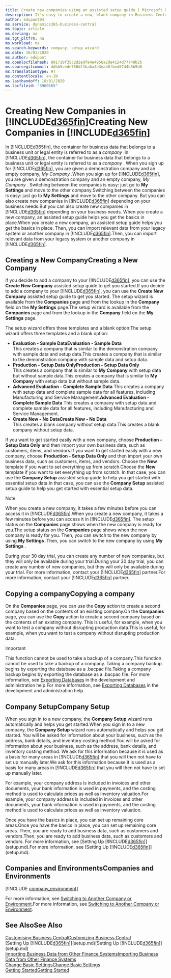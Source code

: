 ```yaml
---
title: Create new companies using an assisted setup guide | Microsoft Docs
description: It's easy to create a new, blank company in Business Central. An assisted setup guide helps you through the steps, and you can import your existing business data.
author: edupont04
ms.service: dynamics365-business-central
ms.topic: article
ms.devlang: na
ms.tgt_pltfrm: na
ms.workload: na
ms.search.keywords: company, setup wizard
ms.date: 10/01/2020
ms.author: edupont
ms.openlocfilehash: 891718f35c2d2edfe4e4956a2de4124d77749b2b
ms.sourcegitcommit: ddbb5cede750df1baba4b3eab8fbed6744b5b9d6
ms.translationtype: HT
ms.contentlocale: en-IN
ms.lasthandoff: 10/01/2020
ms.locfileid: "3960165"
---
```

# <a name="creating-new-companies-in-d365fin"></a><span data-ttu-id="23f10-104">Creating New Companies in [!INCLUDE[d365fin](includes/d365fin_md.md)]</span><span class="sxs-lookup"><span data-stu-id="23f10-104">Creating New Companies in [!INCLUDE[d365fin](includes/d365fin_md.md)]</span></span>

<span data-ttu-id="23f10-105">In [!INCLUDE[d365fin](includes/d365fin_md.md)], the container for business data that belongs to a business unit or legal entity is referred to as a *company* .</span><span class="sxs-lookup"><span data-stu-id="23f10-105">In [!INCLUDE[d365fin](includes/d365fin_md.md)], the container for business data that belongs to a business unit or legal entity is referred to as a *company* .</span></span> <span data-ttu-id="23f10-106">When you sign up for [!INCLUDE[d365fin](includes/d365fin_md.md)], you are given a demonstration company and an empty company, *My Company* .</span><span class="sxs-lookup"><span data-stu-id="23f10-106">When you sign up for [!INCLUDE[d365fin](includes/d365fin_md.md)], you are given a demonstration company and an empty company, *My Company* .</span></span> <span data-ttu-id="23f10-107">Switching between the companies is easy: just go to **My Settings** and move to the other company.</span><span class="sxs-lookup"><span data-stu-id="23f10-107">Switching between the companies is easy: just go to **My Settings** and move to the other company.</span></span> <span data-ttu-id="23f10-108">But you can also create new companies in [!INCLUDE[d365fin](includes/d365fin_md.md)] depending on your business needs.</span><span class="sxs-lookup"><span data-stu-id="23f10-108">But you can also create new companies in [!INCLUDE[d365fin](includes/d365fin_md.md)] depending on your business needs.</span></span> <span data-ttu-id="23f10-109">When you create a new company, an assisted setup guide helps you get the basics in place.</span><span class="sxs-lookup"><span data-stu-id="23f10-109">When you create a new company, an assisted setup guide helps you get the basics in place.</span></span> <span data-ttu-id="23f10-110">Then, you can import relevant data from your legacy system or another company in [!INCLUDE[d365fin](includes/d365fin_md.md)].</span><span class="sxs-lookup"><span data-stu-id="23f10-110">Then, you can import relevant data from your legacy system or another company in [!INCLUDE[d365fin](includes/d365fin_md.md)].</span></span>  

## <a name="creating-a-new-company"></a><span data-ttu-id="23f10-111">Creating a New Company</span><span class="sxs-lookup"><span data-stu-id="23f10-111">Creating a New Company</span></span>

<span data-ttu-id="23f10-112">If you decide to add a company to your [!INCLUDE[d365fin](includes/d365fin_md.md)], you can use the **Create New Company** assisted setup guide to get you started.</span><span class="sxs-lookup"><span data-stu-id="23f10-112">If you decide to add a company to your [!INCLUDE[d365fin](includes/d365fin_md.md)], you can use the **Create New Company** assisted setup guide to get you started.</span></span> <span data-ttu-id="23f10-113">The setup wizard is available from the **Companies** page and from the lookup in the **Company** field on the **My Settings** page.</span><span class="sxs-lookup"><span data-stu-id="23f10-113">The setup wizard is available from the **Companies** page and from the lookup in the **Company** field on the **My Settings** page.</span></span>  

<span data-ttu-id="23f10-114">The setup wizard offers three templates and a blank option:</span><span class="sxs-lookup"><span data-stu-id="23f10-114">The setup wizard offers three templates and a blank option:</span></span>

- <span data-ttu-id="23f10-115">**Evaluation - Sample Data**</span><span class="sxs-lookup"><span data-stu-id="23f10-115">**Evaluation - Sample Data**</span></span>  
    <span data-ttu-id="23f10-116">This creates a company that is similar to the demonstration company with sample data and setup data.</span><span class="sxs-lookup"><span data-stu-id="23f10-116">This creates a company that is similar to the demonstration company with sample data and setup data.</span></span>  
- <span data-ttu-id="23f10-117">**Production - Setup Data Only**</span><span class="sxs-lookup"><span data-stu-id="23f10-117">**Production - Setup Data Only**</span></span>  
    <span data-ttu-id="23f10-118">This creates a company that is similar to **My Company** with setup data but without sample data.</span><span class="sxs-lookup"><span data-stu-id="23f10-118">This creates a company that is similar to **My Company** with setup data but without sample data.</span></span>
- <span data-ttu-id="23f10-119">**Advanced Evaluation - Complete Sample Data** This creates a company with setup data and complete sample data for all features, including Manufacturing and Service Management.</span><span class="sxs-lookup"><span data-stu-id="23f10-119">**Advanced Evaluation - Complete Sample Data** This creates a company with setup data and complete sample data for all features, including Manufacturing and Service Management.</span></span>
- <span data-ttu-id="23f10-120">**Create New - No Data**</span><span class="sxs-lookup"><span data-stu-id="23f10-120">**Create New - No Data**</span></span>  
    <span data-ttu-id="23f10-121">This creates a blank company without setup data.</span><span class="sxs-lookup"><span data-stu-id="23f10-121">This creates a blank company without setup data.</span></span>  

<span data-ttu-id="23f10-122">If you want to get started easily with a new company, choose **Production - Setup Data Only** and then import your own business data, such as customers, items, and vendors.</span><span class="sxs-lookup"><span data-stu-id="23f10-122">If you want to get started easily with a new company, choose **Production - Setup Data Only** and then import your own business data, such as customers, items, and vendors.</span></span> <span data-ttu-id="23f10-123">Choose the **New** template if you want to set everything up from scratch.</span><span class="sxs-lookup"><span data-stu-id="23f10-123">Choose the **New** template if you want to set everything up from scratch.</span></span> <span data-ttu-id="23f10-124">In that case, you can use the **Company Setup** assisted setup guide to help you get started with essential setup data.</span><span class="sxs-lookup"><span data-stu-id="23f10-124">In that case, you can use the **Company Setup** assisted setup guide to help you get started with essential setup data.</span></span>  

> [!NOTE]  
> <span data-ttu-id="23f10-125">When you create a new company, it takes a few minutes before you can access it in [!INCLUDE[d365fin](includes/d365fin_md.md)].</span><span class="sxs-lookup"><span data-stu-id="23f10-125">When you create a new company, it takes a few minutes before you can access it in [!INCLUDE[d365fin](includes/d365fin_md.md)].</span></span> <span data-ttu-id="23f10-126">The setup status on the **Companies** page shows when the new company is ready for you.</span><span class="sxs-lookup"><span data-stu-id="23f10-126">The setup status on the **Companies** page shows when the new company is ready for you.</span></span> <span data-ttu-id="23f10-127">Then, you can switch to the new company by using **My Settings** .</span><span class="sxs-lookup"><span data-stu-id="23f10-127">Then, you can switch to the new company by using **My Settings** .</span></span>  

<span data-ttu-id="23f10-128">During your 30 day trial, you can create any number of new companies, but they will only be available during your trial.</span><span class="sxs-lookup"><span data-stu-id="23f10-128">During your 30 day trial, you can create any number of new companies, but they will only be available during your trial.</span></span> <span data-ttu-id="23f10-129">For more information, contact your [!INCLUDE[d365fin](includes/d365fin_md.md)] partner.</span><span class="sxs-lookup"><span data-stu-id="23f10-129">For more information, contact your [!INCLUDE[d365fin](includes/d365fin_md.md)] partner.</span></span>  

## <a name="copying-a-company"></a><span data-ttu-id="23f10-130">Copying a company</span><span class="sxs-lookup"><span data-stu-id="23f10-130">Copying a company</span></span>

<span data-ttu-id="23f10-131">On the **Companies** page, you can use the **Copy** action to create a second company based on the contents of an existing company.</span><span class="sxs-lookup"><span data-stu-id="23f10-131">On the **Companies** page, you can use the **Copy** action to create a second company based on the contents of an existing company.</span></span> <span data-ttu-id="23f10-132">This is useful, for example, when you want to test a company without disrupting production data.</span><span class="sxs-lookup"><span data-stu-id="23f10-132">This is useful, for example, when you want to test a company without disrupting production data.</span></span>

> [!Important]
> <span data-ttu-id="23f10-133">This function cannot be used to take a backup of a company.</span><span class="sxs-lookup"><span data-stu-id="23f10-133">This function cannot be used to take a backup of a company.</span></span> <span data-ttu-id="23f10-134">Taking a company backup begins by exporting the database as a .bacpac file.</span><span class="sxs-lookup"><span data-stu-id="23f10-134">Taking a company backup begins by exporting the database as a .bacpac file.</span></span> <span data-ttu-id="23f10-135">For more information, see [Exporting Databases](/dynamics365/business-central/dev-itpro/administration/tenant-admin-center-database-export) in the development and administration help.</span><span class="sxs-lookup"><span data-stu-id="23f10-135">For more information, see [Exporting Databases](/dynamics365/business-central/dev-itpro/administration/tenant-admin-center-database-export) in the development and administration help.</span></span>

## <a name="company-setup"></a><span data-ttu-id="23f10-136">Company Setup</span><span class="sxs-lookup"><span data-stu-id="23f10-136">Company Setup</span></span>

<span data-ttu-id="23f10-137">When you sign in to a new company, the **Company Setup** wizard runs automatically and helps you get started.</span><span class="sxs-lookup"><span data-stu-id="23f10-137">When you sign in to a new company, the **Company Setup** wizard runs automatically and helps you get started.</span></span> <span data-ttu-id="23f10-138">You will be asked for information about your business, such as the address, bank details, and inventory costing method.</span><span class="sxs-lookup"><span data-stu-id="23f10-138">You will be asked for information about your business, such as the address, bank details, and inventory costing method.</span></span> <span data-ttu-id="23f10-139">We ask for this information because it is used as a basis for many areas in [!INCLUDE[d365fin](includes/d365fin_md.md)] that you will then not have to set up manually later.</span><span class="sxs-lookup"><span data-stu-id="23f10-139">We ask for this information because it is used as a basis for many areas in [!INCLUDE[d365fin](includes/d365fin_md.md)] that you will then not have to set up manually later.</span></span>  

<span data-ttu-id="23f10-140">For example, your company address is included in invoices and other documents, your bank information is used in payments, and the costing method is used to calculate prices as well as inventory valuation.</span><span class="sxs-lookup"><span data-stu-id="23f10-140">For example, your company address is included in invoices and other documents, your bank information is used in payments, and the costing method is used to calculate prices as well as inventory valuation.</span></span>  

<span data-ttu-id="23f10-141">Once you have the basics in place, you can set up remaining core areas.</span><span class="sxs-lookup"><span data-stu-id="23f10-141">Once you have the basics in place, you can set up remaining core areas.</span></span> <span data-ttu-id="23f10-142">Then, you are ready to add business data, such as customers and vendors.</span><span class="sxs-lookup"><span data-stu-id="23f10-142">Then, you are ready to add business data, such as customers and vendors.</span></span> <span data-ttu-id="23f10-143">For more information, see [Setting Up [!INCLUDE[d365fin](includes/d365fin_md.md)]](setup.md).</span><span class="sxs-lookup"><span data-stu-id="23f10-143">For more information, see [Setting Up [!INCLUDE[d365fin](includes/d365fin_md.md)]](setup.md).</span></span>  

## <a name="companies-and-environments"></a><span data-ttu-id="23f10-144">Companies and Environments</span><span class="sxs-lookup"><span data-stu-id="23f10-144">Companies and Environments</span></span>

[!INCLUDE [company_environment](includes/company_environment.md)]

<span data-ttu-id="23f10-145">For more information, see [Switching to Another Company or Environment](ui-organization-switch.md).</span><span class="sxs-lookup"><span data-stu-id="23f10-145">For more information, see [Switching to Another Company or Environment](ui-organization-switch.md).</span></span>  

## <a name="see-also"></a><span data-ttu-id="23f10-146">See Also</span><span class="sxs-lookup"><span data-stu-id="23f10-146">See Also</span></span>

[<span data-ttu-id="23f10-147">Customising Business Central</span><span class="sxs-lookup"><span data-stu-id="23f10-147">Customizing Business Central</span></span>](ui-customizing-overview.md)  
<span data-ttu-id="23f10-148">[Setting Up [!INCLUDE[d365fin](includes/d365fin_md.md)]](setup.md)</span><span class="sxs-lookup"><span data-stu-id="23f10-148">[Setting Up [!INCLUDE[d365fin](includes/d365fin_md.md)]](setup.md)</span></span>  
[<span data-ttu-id="23f10-149">Importing Business Data from Other Finance Systems</span><span class="sxs-lookup"><span data-stu-id="23f10-149">Importing Business Data from Other Finance Systems</span></span>](across-import-data-configuration-packages.md)  
[<span data-ttu-id="23f10-150">Change Basic Settings</span><span class="sxs-lookup"><span data-stu-id="23f10-150">Change Basic Settings</span></span>](ui-change-basic-settings.md)  
[<span data-ttu-id="23f10-151">Getting Started</span><span class="sxs-lookup"><span data-stu-id="23f10-151">Getting Started</span></span>](product-get-started.md)  
